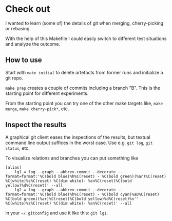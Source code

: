 # Check out

I wanted to learn (some of) the details of git when merging, cherry-picking or rebasing. 

With the help of this Makefile I could easily switch to different test situations and analyze the outcome.

## How to use

Start with `make initial` to delete artefacts from former runs and initialize a git repo.

`make prep` creates a couple of commits including a branch "B". This is the starting point for different experiments.

From the starting point you can try one of the other make targets like, `make merge`, `make cherry-pick*`, etc.

## Inspect the results

A graphical git client eases the inspections of the results, but textual command line output suffices in the worst case. Use e.g. `git log`, `git status`, etc.

To visualize relations and branches you can put something like

```
[alias]
    lg1 = log --graph --abbrev-commit --decorate --format=format:'%C(bold blue)%h%C(reset) - %C(bold green)(%ar)%C(reset) %C(white)%s%C(reset) %C(dim white)- %an%C(reset)%C(bold yellow)%d%C(reset)' --all
    lg2 = log --graph --abbrev-commit --decorate --format=format:'%C(bold blue)%h%C(reset) - %C(bold cyan)%aD%C(reset) %C(bold green)(%ar)%C(reset)%C(bold yellow)%d%C(reset)%n''          %C(white)%s%C(reset) %C(dim white)- %an%C(reset)' --all
```

in your `~/.gitconfig` and use it like this: `git lg1`.
